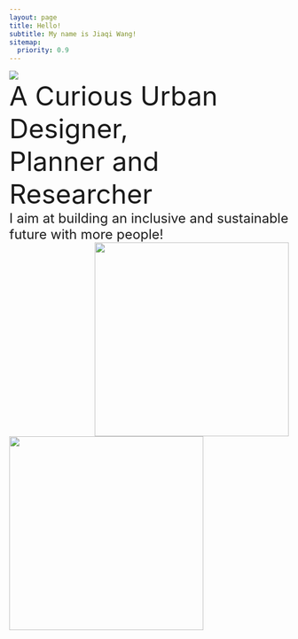 ```yaml
---
layout: page
title: Hello!
subtitle: My name is Jiaqi Wang!
sitemap:
  priority: 0.9
---
```


<img src="{{ '/assets/img/nounpenguin.jpg' | prepend: site.baseurl }}" id="about-img">

<div id="describe-text">
	<font size=8> A Curious Urban Designer, 
	<br>Planner and Researcher<font>
	<br><font size=5>I aim at building an inclusive and sustainable future with more people!<font>


<div class="image-grid">
 <img src="{{ '/assets/img/nounpenguin.jpg' | prepend: site.baseurl }}" width="350" height="" style="float:right"/> 
 <img src="{{ '/assets/img/nounpenguin.jpg' | prepend: site.baseurl }}" width="350" height="" style="float:left"/> 
</div>
